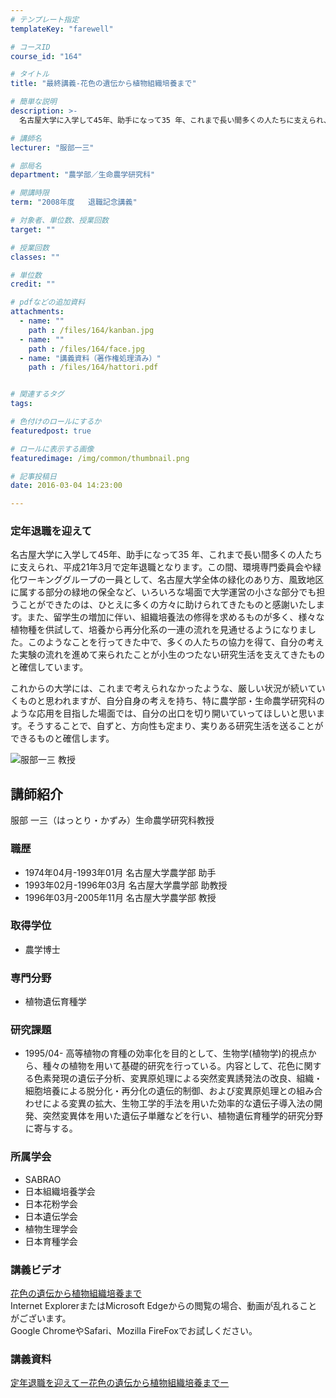 ```yaml
---
# テンプレート指定
templateKey: "farewell"

# コースID
course_id: "164"

# タイトル
title: "最終講義-花色の遺伝から植物組織培養まで"

# 簡単な説明
description: >-
  名古屋大学に入学して45年、助手になって35 年、これまで長い間多くの人たちに支えられ、平成21年3月で定年退職となります。この間、環境専門委員会や緑化ワーキンググループの一員として、名古屋大学全...

# 講師名
lecturer: "服部一三"

# 部局名
department: "農学部／生命農学研究科"

# 開講時限
term: "2008年度	退職記念講義"

# 対象者、単位数、授業回数
target: ""

# 授業回数
classes: ""

# 単位数
credit: ""

# pdfなどの追加資料
attachments: 
  - name: "" 
    path : /files/164/kanban.jpg
  - name: "" 
    path : /files/164/face.jpg
  - name: "講義資料（著作権処理済み）" 
    path : /files/164/hattori.pdf


# 関連するタグ
tags:

# 色付けのロールにするか
featuredpost: true

# ロールに表示する画像
featuredimage: /img/common/thumbnail.png

# 記事投稿日
date: 2016-03-04 14:23:00

---
```

### 定年退職を迎えて

名古屋大学に入学して45年、助手になって35 年、これまで長い間多くの人たちに支えられ、平成21年3月で定年退職となります。この間、環境専門委員会や緑化ワーキンググループの一員として、名古屋大学全体の緑化のあり方、風致地区に属する部分の緑地の保全など、いろいろな場面で大学運営の小さな部分でも担うことができたのは、ひとえに多くの方々に助けられてきたものと感謝いたします。また、留学生の増加に伴い、組織培養法の修得を求めるものが多く、様々な植物種を供試して、培養から再分化系の一連の流れを見通せるようになりました。このようなことを行ってきた中で、多くの人たちの協力を得て、自分の考えた実験の流れを進めて来られたことが小生のつたない研究生活を支えてきたものと確信しています。 

これからの大学には、これまで考えられなかったような、厳しい状況が続いていくものと思われますが、自分自身の考えを持ち、特に農学部・生命農学研究科のような応用を目指した場面では、自分の出口を切り開いていってほしいと思います。そうすることで、自ずと、方向性も定まり、実りある研究生活を送ることができるものと確信します。

![服部一三 教授](/files/164/face.jpg) 
## 講師紹介

服部 一三（はっとり・かずみ）生命農学研究科教授 

### 職歴

  * 1974年04月-1993年01月 名古屋大学農学部 助手 
  * 1993年02月-1996年03月 名古屋大学農学部 助教授 
  * 1996年03月-2005年11月 名古屋大学農学部 教授

### 取得学位

  * 農学博士

### 専門分野

  * 植物遺伝育種学

### 研究課題

  * 1995/04- 高等植物の育種の効率化を目的として、生物学(植物学)的視点から、種々の植物を用いて基礎的研究を行っている。内容として、花色に関する色素発現の遺伝子分析、変異原処理による突然変異誘発法の改良、組織・細胞培養による脱分化・再分化の遺伝的制御、および変異原処理との組み合わせによる変異の拡大、生物工学的手法を用いた効率的な遺伝子導入法の開発、突然変異体を用いた遺伝子単離などを行い、植物遺伝育種学的研究分野に寄与する。

### 所属学会

  * SABRAO
  * 日本組織培養学会
  * 日本花粉学会
  * 日本遺伝学会
  * 植物生理学会
  * 日本育種学会
### 講義ビデオ

[花色の遺伝から植物組織培養まで](http://nuvideo.media.nagoya-u.ac.jp/embed/3356b807c15d9f44f2da2e61903c9c3ec8b430ac)  
Internet ExplorerまたはMicrosoft Edgeからの閲覧の場合、動画が乱れることがございます。  
Google ChromeやSafari、Mozilla FireFoxでお試しください。 

### 講義資料


[定年退職を迎えてー花色の遺伝から植物組織培養までー](/files/164/hattori.pdf) 
